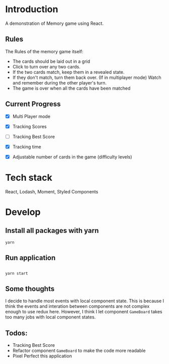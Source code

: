 # Introduction
A demonstration of Memory game using React.

## Rules
The Rules of the memory game itself:
- The cards should be laid out in a grid
- Click to turn over any two cards.
- If the two cards match, keep them in a revealed state.
- If they don't match, turn them back over. (If in multiplayer mode) Watch and remember during the other player's turn.
- The game is over when all the cards have been matched

## Current Progress
- [x] Multi Player mode

- [x] Tracking Scores

- [ ] Tracking Best Score

- [x] Tracking time

- [x] Adjustable number of cards in the game (difficulty levels)


# Tech stack
React, Lodash, Moment, Styled Components

# Develop
## Install all packages with yarn
```
yarn
```

## Run application
##
```
yarn start
```

## Some thoughts
I decide to handle most events with local component state.
This is because I think the events and interation between components are not complex enough to use redux here.
However, I think I let component `GameBoard` takes too many jobs with local component states.

## Todos:
- Tracking Best Score
- Refactor component `GameBoard` to make the code more readable
- Pixel Perfect this application